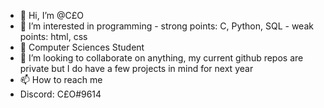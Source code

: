 - 👋 Hi, I’m @C£O
- 👀 I’m interested in programming - strong points: C, Python, SQL - weak points: html, css
- 🌱 Computer Sciences Student
- 💞️ I’m looking to collaborate on anything, my current github repos are private but I do have a few projects in mind for next year
- 📫 How to reach me 
- Discord: C£O#9614

<!---
Felixbstck/Felixbstck is a ✨ special ✨ repository because its `README.md` (this file) appears on your GitHub profile.
You can click the Preview link to take a look at your changes.
--->
